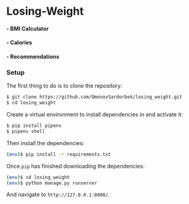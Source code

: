# Losing-Weight
#### - BMI Calculator
#### - Calories
#### - Recommendations
### Setup
The first thing to do is to clone the repository:
```sh
$ git clone https://github.com/OmonovSardorbek/losing_weight.git
$ cd losing_weight
```
Create a virtual environment to install dependencies in and activate it:
```sh
$ pip install pipenv
$ pipenv shell
```
Then install the dependencies:
```sh
(env)$ pip install -r requirements.txt
```
Once `pip` has finished downloading the dependencies:
```sh
(env)$ cd losing_weight
(env)$ python manage.py runserver
```
And navigate to `http://127.0.0.1:8000/`.

